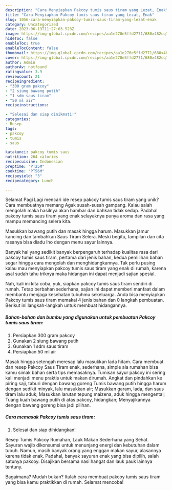 ```yaml
---
description: "Cara Menyiapkan Pakcoy tumis saus tiram yang Lezat, Enak"
title: "Cara Menyiapkan Pakcoy tumis saus tiram yang Lezat, Enak"
slug: 1056-cara-menyiapkan-pakcoy-tumis-saus-tiram-yang-lezat-enak
category: Uncategorized
date: 2023-06-13T11:27:03.523Z
image: https://img-global.cpcdn.com/recipes/aa1e270e5ffd2771/680x482cq70/pakcoy-tumis-saus-tiram-foto-resep-utama.jpg
hideToc: false
enableToc: true
enableTocContent: false
thumbnail: https://img-global.cpcdn.com/recipes/aa1e270e5ffd2771/680x482cq70/pakcoy-tumis-saus-tiram-foto-resep-utama.jpg
cover: https://img-global.cpcdn.com/recipes/aa1e270e5ffd2771/680x482cq70/pakcoy-tumis-saus-tiram-foto-resep-utama.jpg
author: Admin
authorAv: notfound
ratingvalue: 3.9
reviewcount: 21
recipeingredient:
- "300 gram pakcoy"
- "2 siung bawang putih"
- "1 sdm saus tiram"
- "50 ml air"
recipeinstructions:

- "Selesai dan siap dinikmati!"
categories:
- Resep
tags:
- pakcoy
- tumis
- saus

katakunci: pakcoy tumis saus 
nutrition: 264 calories
recipecuisine: Indonesian
preptime: "PT25M"
cooktime: "PT56M"
recipeyield: "3"
recipecategory: Lunch

---
```



Selamat Pagi Lagi mencari ide resep pakcoy tumis saus tiram yang unik? Cara membuatnya memang Agak susah-susah gampang. Kalau salah mengolah maka hasilnya akan hambar dan bahkan tidak sedap. Padahal pakcoy tumis saus tiram yang enak selayaknya punya aroma dan rasa yang mampu memancing selera kita.


Masukkan bawang putih dan masak hingga harum. Masukkan jamur kancing dan tambahkan Saus Tiram Selera. Meski begitu, tampilan dan cita rasanya bisa diadu lho dengan menu sayur lainnya.

Banyak hal yang sedikit banyak berpengaruh terhadap kualitas rasa dari pakcoy tumis saus tiram, pertama dari jenis bahan, kedua pemilihan bahan segar hingga cara mengolah dan menghidangkannya. Tak perlu pusing kalau mau menyiapkan pakcoy tumis saus tiram yang enak di rumah, karena asal sudah tahu triknya maka hidangan ini dapat menjadi sajian spesial.


Nah, kali ini kita coba, yuk, siapkan pakcoy tumis saus tiram sendiri di rumah. Tetap berbahan sederhana, sajian ini dapat memberi manfaat dalam membantu menjaga kesehatan tubuhmu sekeluarga. Anda bisa menyiapkan Pakcoy tumis saus tiram memakai 4 jenis bahan dan 0 langkah pembuatan. Berikut ini langkah-langkah untuk membuat hidangannya.

<!--inarticleads1-->

##### Bahan-bahan dan bumbu yang digunakan untuk pembuatan Pakcoy tumis saus tiram:

1. Persiapkan 300 gram pakcoy
1. Gunakan 2 siung bawang putih
1. Gunakan 1 sdm saus tiram
1. Persiapkan 50 ml air


Masak hingga setengah meresap lalu masukkan lada hitam. Cara membuat dan resep Pakcoy Saus Tiram enak, sederhana, simple ala rumahan bisa kamu simak bahan serta tips memasaknya. Tumisan sayur pakcoy ini sering kali menjadi menu praktis untuk makan dirumah. Angkat dan pindahkan ke piring saji, taburi dengan bawang goreng Tumis bawang putih hingga harum dengan sedikit minyak, lalu masukkan air; Masukkan garam, lada, dan saus tiram lalu aduk; Masukkan larutan tepung maizena, aduk hingga mengental; Tuang kuah bawang putih di atas pakcoy, hidangkan; Menyajikannya dengan bawang goreng bisa jadi pilihan. 

<!--inarticleads2-->

##### Cara memasak Pakcoy tumis saus tiram:


1. Selesai dan siap dihidangkan!

Resep Tumis Pakcoy Rumahan, Lauk Makan Sederhana yang Sehat. Sayuran wajib dikonsumsi untuk menunjang energi dan kebutuhan dalam tubuh. Namun, masih banyak orang yang enggan makan sayur, alasannya karena tidak enak. Padahal, banyak sayuran enak yang bisa dipilih, salah satunya pakcoy. Disajikan bersama nasi hangat dan lauk pauk lainnya tentuny. 

Bagaimana? Mudah bukan? Itulah cara membuat pakcoy tumis saus tiram yang bisa kamu praktikkan di rumah. Selamat mencoba!
